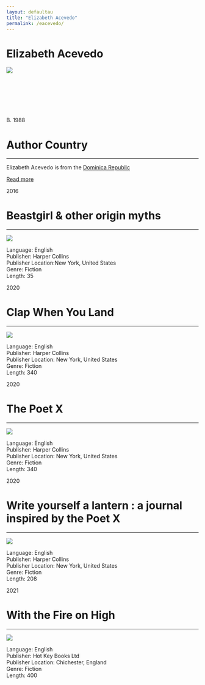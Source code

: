 ```yaml
---
layout: defaultau
title: "Elizabeth Acevedo"
permalink: /eacevedo/
---
```

<!-- partial:index.partial.html -->
<div class="content">
    <h1> Elizabeth Acevedo</h1>
    <div class="quote">
        <div><img src="https://www.arts.gov/sites/default/files/images/Elizabeth-Acevedo-bio.jpg" class="logo"></div>
    </div>
    <div class="timeline">
        <div style="padding-bottom:100px;"></div>
        <div class="block">
            <div class="date right"><p class="right"> B. 1988 </p></div>
            <div class="dot"></div>
            <div class="left first">
            <div class="author_country">
                <h1>Author Country</h1><hr>
          <div class="aclocation">  <p> Elizabeth Acevedo is from the <a href="{{ site.baseurl }}/9">Dominica Republic </a></p></div>
              <div class="acreadmore">  <a href="https://en.wikipedia.org/wiki/Elizabeth_Acevedo" target="_blank">Read more</a> </div>
            </div>
            </div>
        </div>
        <div class="block">
            <div class="date left"><p class="left">2016</p></div>
            <div class="dot"></div>
            <div class="right hide">
                <h1>Beastgirl & other origin myths</h1><hr>
                <p><img src="https://i.gr-assets.com/images/S/compressed.photo.goodreads.com/books/1475496429i/32337403._UY262_SS262_.jpg"></p>
                <p>
                Language: English<br/>
                Publisher: Harper Collins<br/>
                Publisher Location:New York, United States<br/>
                Genre: Fiction<br/>
                Length: 35
                </p>
            </div>
        </div>
        <div class="block">
            <div class="date right"><p class="right">2020</p></div>
            <div class="dot"></div>
            <div class="left hide">
                <h1>Clap When You Land</h1><hr>
                <p><img src="https://i.gr-assets.com/images/S/compressed.photo.goodreads.com/books/1570558443l/52516332._SX0_SY0_.jpg"></p>
                <p>
                Language: English<br/>
                Publisher: Harper Collins<br/>
                Publisher Location: New York, United States<br/>
                Genre: Fiction<br/>
                Length: 340
                </p>
            </div>
        </div>
        <div class="block">
            <div class="date left"><p class="left">2020</p></div>
            <div class="dot"></div>
            <div class="right hide">
                <h1>The Poet X</h1><hr>
                <p><img src="https://i.gr-assets.com/images/S/compressed.photo.goodreads.com/books/1498766234l/33294200._SY475_.jpg"></p>
                <p>
                Language: English<br/>
                Publisher: Harper Collins<br/>
                Publisher Location: New York, United States<br/>
                Genre: Fiction<br/>
                Length: 340
                </p>
            </div>
        </div>
        <div class="block">
            <div class="date right"><p class="right">2020</p></div>
            <div class="dot"></div>
            <div class="left hide">
                <h1>Write yourself a lantern : a journal inspired by the Poet X</h1><hr>
                <p><img src="https://images-na.ssl-images-amazon.com/images/I/81JOVi+6QxL.jpg"></p>
                <p>
                Language: English<br/>
                Publisher: Harper Collins<br/>
                Publisher Location: New York, United States<br/>
                Genre: Fiction<br/>
                Length: 208
                </p>
            </div>
        </div>
        <div class="block">
            <div class="date left"><p class="left">2021</p></div>
            <div class="dot"></div>
            <div class="right hide">
                <h1>With the Fire on High</h1><hr>
                <p><img src="https://images-na.ssl-images-amazon.com/images/I/81eO1uJkpuL.jpg"></p>
                <p>
                Language: English<br/>
                Publisher: Hot Key Books Ltd<br/>
                Publisher Location: Chichester, England<br/>
                Genre: Fiction<br/>
                Length: 400
                </p>
            </div>
        </div>
</div>
  <!-- partial -->
<script src='https://cdnjs.cloudflare.com/ajax/libs/jquery/3.1.1/jquery.min.js'></script><script  src="{{ site.baseurl }}/assets/js/authorscript.js"></script>
